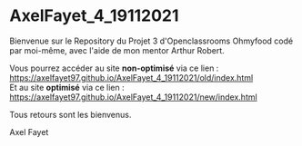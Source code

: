 # AxelFayet_4_19112021

Bienvenue sur le Repository du Projet 3 d'Openclassrooms Ohmyfood codé par moi-même, avec l'aide de mon mentor Arthur Robert.

Vous pourrez accéder au site <strong>non-optimisé</strong> via ce lien : https://axelfayet97.github.io/AxelFayet_4_19112021/old/index.html<br />
Et au site <strong>optimisé</strong> via ce lien : https://axelfayet97.github.io/AxelFayet_4_19112021/new/index.html

Tous retours sont les bienvenus.

Axel Fayet
